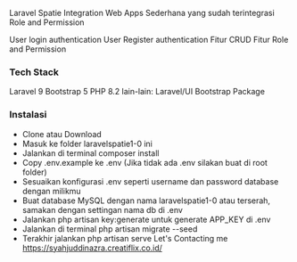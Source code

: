 Laravel Spatie Integration
Web Apps Sederhana yang sudah terintegrasi Role and Permission

User login authentication
User Register authentication
Fitur CRUD
Fitur Role and Permission

### Tech Stack
Laravel 9
Bootstrap 5
PHP 8.2
lain-lain:
Laravel/UI Bootstrap Package
### Instalasi
- Clone atau Download
- Masuk ke folder laravelspatie1-0 ini
- Jalankan di terminal composer install
- Copy .env.example ke .env (Jika tidak ada .env silakan buat di root folder)
- Sesuaikan konfigurasi .env seperti username dan password database dengan milikmu
- Buat database MySQL dengan nama laravelspatie1-0 atau terserah, samakan dengan settingan nama db di .env
- Jalankan php artisan key:generate untuk generate APP_KEY di .env
- Jalankan di terminal php artisan migrate --seed
- Terakhir jalankan php artisan serve
Let's Contacting me https://syahjuddinazra.creatiflix.co.id/
